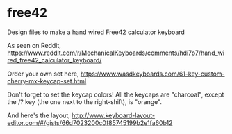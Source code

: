 # free42
Design files to make a hand wired Free42 calculator keyboard

As seen on Reddit, https://www.reddit.com/r/MechanicalKeyboards/comments/hdi7p7/hand_wired_free42_calculator_keyboard/

Order your own set here, https://www.wasdkeyboards.com/61-key-custom-cherry-mx-keycap-set.html

Don't forget to set the keycap colors! All the keycaps are "charcoal", except the /? key (the one next to the right-shift), is "orange".

And here's the layout, http://www.keyboard-layout-editor.com/#/gists/66d7023200c0f85745199b2e1fa60b12
